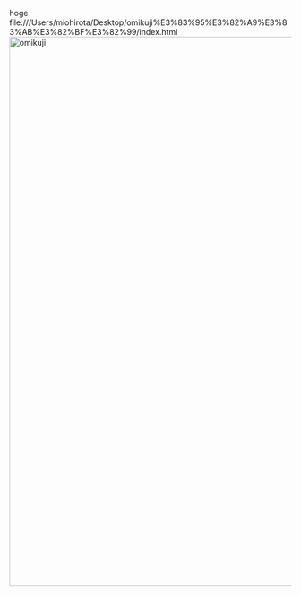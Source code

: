 hoge
file:///Users/miohirota/Desktop/omikuji%E3%83%95%E3%82%A9%E3%83%AB%E3%82%BF%E3%82%99/index.html
<img width="981" alt="omikuji" src="https://user-images.githubusercontent.com/130958650/233825967-8ac854d6-364a-4ce1-b688-6bc2f546a545.png">
